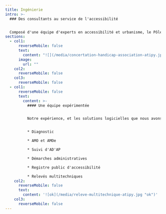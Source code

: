 ```yaml
---
title: Ingénierie
intro: >-
  ### Des consultants au service de l'accessibilité


  Composé d'une équipe d'experts en accessibilité et urbanisme, le Pôle Ingénierie vous accompagne dans la mise en accessibilité de votre patrimoine et dans le relevé de toutes autres données spécifiques.
sections:
  - col1:
      reverseMobile: false
      text:
        content: "![](/media/concertation-handicap-association-atipy.jpg)"
      image:
        url: ""
    col2:
      reverseMobile: false
    col3:
      reverseMobile: false
  - col1:
      reverseMobile: false
      text:
        content: >-
          #### U﻿ne équipe expérimentée


          Notre expérience, et les solutions logicielles que nous avons développées, nous permettent de répondre à vos demandes concernant les thématiques suivantes :


          * D﻿iagnostic

          * A﻿MO et AMOe

          * S﻿uivi d'AD'AP

          * D﻿émarches administratives

          * R﻿egistre public d'accessibilité

          * R﻿elevés multitechniques
    col2:
      reverseMobile: false
      text:
        content: '![ok](/media/releve-multitechnique-atipy.jpg "ok")'
    col3:
      reverseMobile: false
---
```


